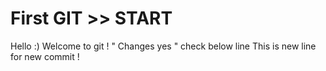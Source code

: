 # First GIT >> START

Hello :)
Welcome to git ! " Changes yes " check below line
This is new line for new commit !
